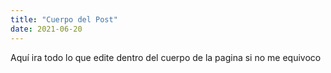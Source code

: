 ```yaml
---
title: "Cuerpo del Post"
date: 2021-06-20
---
```


Aquí ira todo lo que edite dentro del cuerpo de la pagina si no me equivoco
